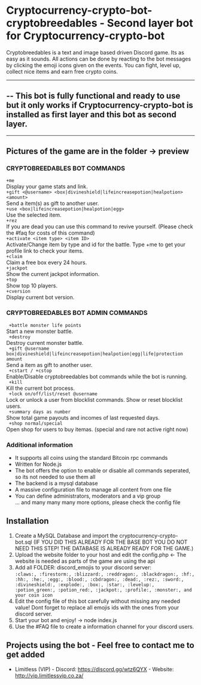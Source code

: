 # Cryptocurrency-crypto-bot-cryptobreedables - Second layer bot for Cryptocurrency-crypto-bot
Cryptobreedables is a text and image based driven Discord game. Its as easy as it sounds. All actions can be done by reacting to the bot messages by clicking the emoji icons given on the events. You can fight, level up, collect nice items and earn free crypto coins.

---
--
**This bot is fully functional and ready to use but it only works if Cryptocurrency-crypto-bot is installed as first layer and this bot as second layer.**
--
---

## Pictures of the game are in the folder -> preview

### CRYPTOBREEDABLES BOT COMMANDS
```+me```  
Display your game stats and link.  
```+gift <@username> <box|divineshield|lifeincreasepotion|healpotion> <amount>```  
Send a item(s) as gift to another user.  
```+use <box|lifeincreasepotion|healpotion|egg>```  
Use the selected item.  
```+rez```  
If you are dead you can use this command to revive yourself. (Please check the #faq for costs of this command)  
```+activate <item type> <item ID>```  
Activate/Change item by type and id for the battle. Type +me to get your profile link to check your items.  
```+claim```  
Claim a free box every 24 hours.  
```+jackpot```  
Show the current jackpot information.  
```+top```  
Show top 10 players.  
```+cversion```  
Display current bot version.  

### CRYPTOBREEDABLES BOT ADMIN COMMANDS
``` +battle monster life points```   
Start a new monster battle.  
``` +destroy```   
Destroy current monster battle.  
``` +gift @username box|divineshield|lifeincreasepotion|healpotion|egg|life|protection amount```   
Send a item as gift to another user.  
``` +cstart / +cstop```   
Enable/Disable cryptobreedables bot commands while the bot is running.  
``` +kill```   
Kill the current bot process.  
``` +lock on/off/list/reset @username```   
Lock or unlock a user from blocklist commands. Show or reset blocklist users.  
``` +summary days as number```   
Show total game payouts and incomes of last requested days.  
``` +shop normal/special```   
Open shop for users to buy itemas. (special and rare not active right now)  

### Additional information
- It supports all coins using the standard Bitcoin rpc commands  
- Written for Node.js  
- The bot offers the option to enable or disable all commands seperated, so its not needed to use them all  
- The backend is a mysql database  
- A massive configuration file to manage all content from one file  
- You can define administrators, moderators and a vip group  
... and many many many more options, please check the config file  

## Installation
1. Create a MySQL Database and import the cryptocurrency-crypto-bot.sql (IF YOU DID THIS ALREADY FOR THE BASE BOT YOU DO NOT NEED THIS STEP! THE DATABASE IS ALREADY READY FOR THE GAME.)  
2. Upload the website folder to your host and edit the config.php <- The website is needed as parts of the game are using the api
3. Add all FOLDER: discord_emojis to your discord server:  
```:claws:, :firestorm:, :blizzard:, :reddragon:, :blackdragon:, :hf:, :hh:, :he:, :egg:, :blood:, :cbdragon:, :dead:, :rez:, :sword:, :divineshield:, :explode:, :box:, :star:, :levelup:, :potion_green:, :potion_red:, :jackpot:, :profile:, :monster:, and your coin icon```
4. Edit the config file of this bot carefully without missing any needed value! Dont forget to replace all emojis ids with the ones from your discord server.
5. Start your bot and enjoy! -> node index.js  
6. Use the #FAQ file to create a information channel for your discord users.  

## Projects using the bot - Feel free to contact me to get added
- Limitless (VIP) - Discord: https://discord.gg/wtz6QYX - Website: http://vip.limitlessvip.co.za/
